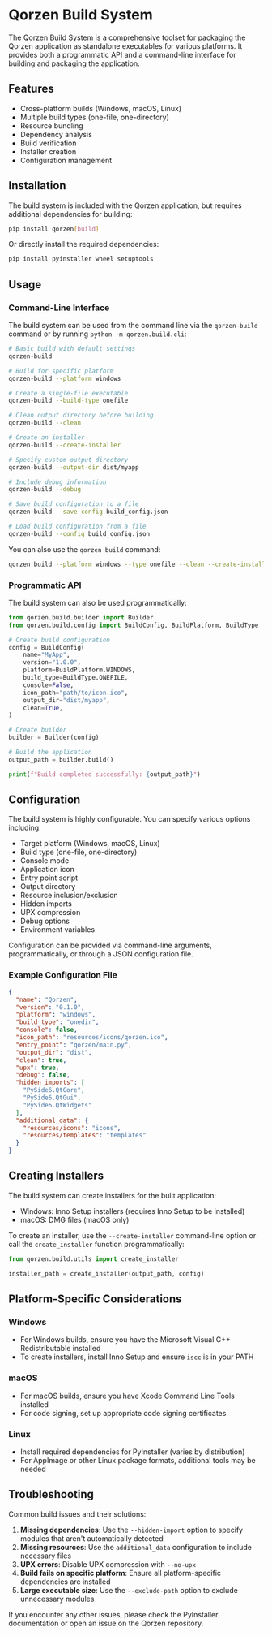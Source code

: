 # Qorzen Build System

The Qorzen Build System is a comprehensive toolset for packaging the Qorzen application as standalone executables for various platforms. It provides both a programmatic API and a command-line interface for building and packaging the application.

## Features

- Cross-platform builds (Windows, macOS, Linux)
- Multiple build types (one-file, one-directory)
- Resource bundling
- Dependency analysis
- Build verification
- Installer creation
- Configuration management

## Installation

The build system is included with the Qorzen application, but requires additional dependencies for building:

```bash
pip install qorzen[build]
```

Or directly install the required dependencies:

```bash
pip install pyinstaller wheel setuptools
```

## Usage

### Command-Line Interface

The build system can be used from the command line via the `qorzen-build` command or by running `python -m qorzen.build.cli`:

```bash
# Basic build with default settings
qorzen-build

# Build for specific platform
qorzen-build --platform windows

# Create a single-file executable
qorzen-build --build-type onefile

# Clean output directory before building
qorzen-build --clean

# Create an installer
qorzen-build --create-installer

# Specify custom output directory
qorzen-build --output-dir dist/myapp

# Include debug information
qorzen-build --debug

# Save build configuration to a file
qorzen-build --save-config build_config.json

# Load build configuration from a file
qorzen-build --config build_config.json
```

You can also use the `qorzen build` command:

```bash
qorzen build --platform windows --type onefile --clean --create-installer
```

### Programmatic API

The build system can also be used programmatically:

```python
from qorzen.build.builder import Builder
from qorzen.build.config import BuildConfig, BuildPlatform, BuildType

# Create build configuration
config = BuildConfig(
    name="MyApp",
    version="1.0.0",
    platform=BuildPlatform.WINDOWS,
    build_type=BuildType.ONEFILE,
    console=False,
    icon_path="path/to/icon.ico",
    output_dir="dist/myapp",
    clean=True,
)

# Create builder
builder = Builder(config)

# Build the application
output_path = builder.build()

print(f"Build completed successfully: {output_path}")
```

## Configuration

The build system is highly configurable. You can specify various options including:

- Target platform (Windows, macOS, Linux)
- Build type (one-file, one-directory)
- Console mode
- Application icon
- Entry point script
- Output directory
- Resource inclusion/exclusion
- Hidden imports
- UPX compression
- Debug options
- Environment variables

Configuration can be provided via command-line arguments, programmatically, or through a JSON configuration file.

### Example Configuration File

```json
{
  "name": "Qorzen",
  "version": "0.1.0",
  "platform": "windows",
  "build_type": "onedir",
  "console": false,
  "icon_path": "resources/icons/qorzen.ico",
  "entry_point": "qorzen/main.py",
  "output_dir": "dist",
  "clean": true,
  "upx": true,
  "debug": false,
  "hidden_imports": [
    "PySide6.QtCore",
    "PySide6.QtGui",
    "PySide6.QtWidgets"
  ],
  "additional_data": {
    "resources/icons": "icons",
    "resources/templates": "templates"
  }
}
```

## Creating Installers

The build system can create installers for the built application:

- Windows: Inno Setup installers (requires Inno Setup to be installed)
- macOS: DMG files (macOS only)

To create an installer, use the `--create-installer` command-line option or call the `create_installer` function programmatically:

```python
from qorzen.build.utils import create_installer

installer_path = create_installer(output_path, config)
```

## Platform-Specific Considerations

### Windows

- For Windows builds, ensure you have the Microsoft Visual C++ Redistributable installed
- To create installers, install Inno Setup and ensure `iscc` is in your PATH

### macOS

- For macOS builds, ensure you have Xcode Command Line Tools installed
- For code signing, set up appropriate code signing certificates

### Linux

- Install required dependencies for PyInstaller (varies by distribution)
- For AppImage or other Linux package formats, additional tools may be needed

## Troubleshooting

Common build issues and their solutions:

1. **Missing dependencies**: Use the `--hidden-import` option to specify modules that aren't automatically detected
2. **Missing resources**: Use the `additional_data` configuration to include necessary files
3. **UPX errors**: Disable UPX compression with `--no-upx`
4. **Build fails on specific platform**: Ensure all platform-specific dependencies are installed
5. **Large executable size**: Use the `--exclude-path` option to exclude unnecessary modules

If you encounter any other issues, please check the PyInstaller documentation or open an issue on the Qorzen repository.